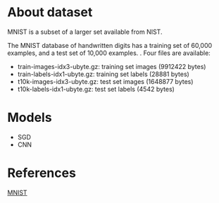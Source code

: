 # About dataset

MNIST is a subset of a larger set available from NIST.

The MNIST database of handwritten digits has a training set of 60,000 examples, and a test set of 10,000 examples. .
Four files are available:

- train-images-idx3-ubyte.gz: training set images (9912422 bytes)
- train-labels-idx1-ubyte.gz: training set labels (28881 bytes)
- t10k-images-idx3-ubyte.gz: test set images (1648877 bytes)
- t10k-labels-idx1-ubyte.gz: test set labels (4542 bytes)

# Models
- SGD
- CNN

# References

[MNIST](http://yann.lecun.com/exdb/mnist/)

